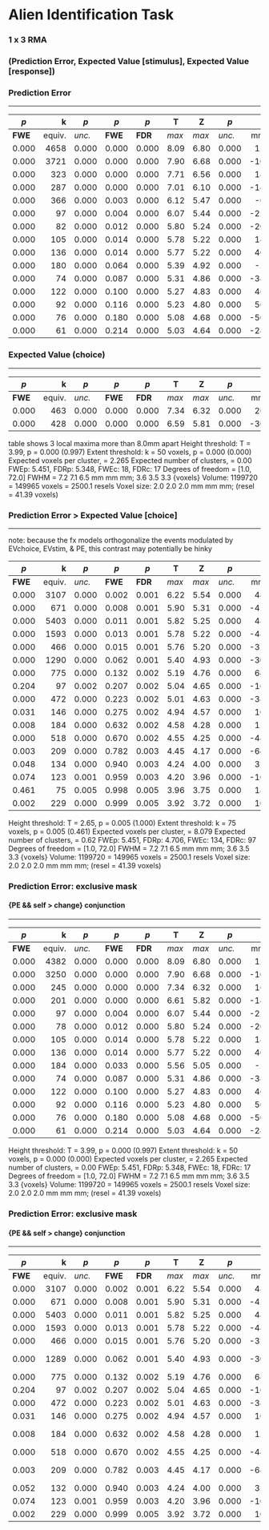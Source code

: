 
# Alien Identification Task 
### 1 x 3 RMA 
### (Prediction Error, Expected Value [stimulus], Expected Value [response])

### Prediction Error
---------------------------------------------------------------------------------
|*p*    |  k   |*p*    |*p*    |*p*    |  T   |  Z   |*p*    |  x  |   y  |  z  |
|-------|-----:|-------|-------|-------|------|------|-------|----:|-----:|----:|
|**FWE**|equiv.|*unc.* |**FWE**|**FDR**|*max* |*max* |*unc.* |mm   |mm    |mm   |
| 0.000 | 4658 | 0.000 | 0.000 | 0.000 | 8.09 | 6.80 | 0.000 |  12 | -100 |   8 |    
| 0.000 | 3721 | 0.000 | 0.000 | 0.000 | 7.90 | 6.68 | 0.000 | -10 | -102 |  10 |    
| 0.000 | 323  | 0.000 | 0.000 | 0.000 | 7.71 | 6.56 | 0.000 |  14 |    8 | -10 |    
| 0.000 | 287  | 0.000 | 0.000 | 0.000 | 7.01 | 6.10 | 0.000 | -14 |    4 | -16 |    
| 0.000 | 366  | 0.000 | 0.003 | 0.000 | 6.12 | 5.47 | 0.000 |  -6 |  -50 |  26 |    
| 0.000 | 97   | 0.000 | 0.004 | 0.000 | 6.07 | 5.44 | 0.000 | -22 |   30 | -18 |    
| 0.000 | 82   | 0.000 | 0.012 | 0.000 | 5.80 | 5.24 | 0.000 | -20 |  -26 |  66 |    
| 0.000 | 105  | 0.000 | 0.014 | 0.000 | 5.78 | 5.22 | 0.000 |  14 |  -28 |  66 |    
| 0.000 | 136  | 0.000 | 0.014 | 0.000 | 5.77 | 5.22 | 0.000 |  40 |  -72 | -42 |    
| 0.000 | 180  | 0.000 | 0.064 | 0.000 | 5.39 | 4.92 | 0.000 |  -2 |   54 |  -2 |    
| 0.000 | 74   | 0.000 | 0.087 | 0.000 | 5.31 | 4.86 | 0.000 | -38 |  -70 |  44 |    
| 0.000 | 122  | 0.000 | 0.100 | 0.000 | 5.27 | 4.83 | 0.000 |  46 |   44 |   2 |    
| 0.000 | 92   | 0.000 | 0.116 | 0.000 | 5.23 | 4.80 | 0.000 |  56 |  -28 |  54 |    
| 0.000 | 76   | 0.000 | 0.180 | 0.000 | 5.08 | 4.68 | 0.000 | -50 |   40 |  10 |    
| 0.000 | 61   | 0.000 | 0.214 | 0.000 | 5.03 | 4.64 | 0.000 | -24 |   36 |  46 |

### Expected Value (choice)
---------------------------------------------------------------------------------
|*p*    |  k   |*p*    |*p*    |*p*    |  T   |  Z   |*p*    |  x  |   y  |  z  |
|-------|-----:|-------|-------|-------|------|------|-------|----:|-----:|----:|
|**FWE**|equiv.|*unc.* |**FWE**|**FDR**|*max* |*max* |*unc.* |mm   |mm    |mm   |
| 0.000 | 463  | 0.000 | 0.000 | 0.000 | 7.34 | 6.32 | 0.000 |  26 |  -94 |   0 |    
| 0.000 | 428  | 0.000 | 0.000 | 0.000 | 6.59 | 5.81 | 0.000 | -30 |  -96 |   2 |    

table shows 3 local maxima more than 8.0mm apart
Height threshold: T = 3.99, p = 0.000 (0.997)
Extent threshold: k = 50 voxels, p = 0.000 (0.000)
Expected voxels per cluster, <k> = 2.265
Expected number of clusters, <c> = 0.00
FWEp: 5.451, FDRp: 5.348, FWEc: 18, FDRc: 17
Degrees of freedom = [1.0, 72.0]
FWHM = 7.2 7.1 6.5 mm mm mm; 3.6 3.5 3.3 {voxels}
Volume: 1199720 = 149965 voxels = 2500.1 resels
Voxel size: 2.0 2.0 2.0 mm mm mm; (resel = 41.39 voxels)


### Prediction Error > Expected Value [choice]
---------------------------------------------------------------------------------

note: because the fx models orthogonalize the events modulated by  
EVchoice, EVstim, & PE, this contrast may potentially be hinky

|*p*    |  k   |*p*    |*p*    |*p*    |  T   |  Z   |*p*    |  x  |   y  |  z  |
|-------|-----:|-------|-------|-------|------|------|-------|----:|-----:|----:|
|**FWE**|equiv.|*unc.* |**FWE**|**FDR**|*max* |*max* |*unc.* | mm  | mm   |  mm |
| 0.000 | 3107 | 0.000 | 0.002 | 0.001 | 6.22 | 5.54 | 0.000 |  48 | -36  |  48 |   
| 0.000 |  671 | 0.000 | 0.008 | 0.001 | 5.90 | 5.31 | 0.000 | -42 |  54  |   0 |   
| 0.000 | 5403 | 0.000 | 0.011 | 0.001 | 5.82 | 5.25 | 0.000 |  48 |  22  |  44 |   
| 0.000 | 1593 | 0.000 | 0.013 | 0.001 | 5.78 | 5.22 | 0.000 | -48 | -44  |  48 |   
| 0.000 |  466 | 0.000 | 0.015 | 0.001 | 5.76 | 5.20 | 0.000 | -32 |  24  |  -4 |   
| 0.000 | 1290 | 0.000 | 0.062 | 0.001 | 5.40 | 4.93 | 0.000 | -30 | -72  | -44 |   
| 0.000 |  775 | 0.000 | 0.132 | 0.002 | 5.19 | 4.76 | 0.000 |  64 | -34  |   0 |   
| 0.204 |  97  | 0.002 | 0.207 | 0.002 | 5.04 | 4.65 | 0.000 | -16 |  22  |  58 |   
| 0.000 |  472 | 0.000 | 0.223 | 0.002 | 5.01 | 4.63 | 0.000 | -38 |  24  |  36 |   
| 0.031 |  146 | 0.000 | 0.275 | 0.002 | 4.94 | 4.57 | 0.000 |  10 |  16  |   4 |   
| 0.008 |  184 | 0.000 | 0.632 | 0.002 | 4.58 | 4.28 | 0.000 |  12 | -84  | -28 |   
| 0.000 |  518 | 0.000 | 0.670 | 0.002 | 4.55 | 4.25 | 0.000 | -44 |  12  |  28 |   
| 0.003 |  209 | 0.000 | 0.782 | 0.003 | 4.45 | 4.17 | 0.000 | -64 | -22  | -16 |   
| 0.048 |  134 | 0.000 | 0.940 | 0.003 | 4.24 | 4.00 | 0.000 |  32 |   8  |  -6 |   
| 0.074 |  123 | 0.001 | 0.959 | 0.003 | 4.20 | 3.96 | 0.000 | -10 |  14  |   4 |   
| 0.461 |  75  | 0.005 | 0.998 | 0.005 | 3.96 | 3.75 | 0.000 |  18 |   2  | -12 |   
| 0.002 |  229 | 0.000 | 0.999 | 0.005 | 3.92 | 3.72 | 0.000 |  10 | -92  |   6 |   

Height threshold: T = 2.65, p = 0.005 (1.000)
Extent threshold: k = 75 voxels, p = 0.005 (0.461)
Expected voxels per cluster, <k> = 8.079
Expected number of clusters, <c> = 0.62
FWEp: 5.451, FDRp: 4.706, FWEc: 134, FDRc: 97
Degrees of freedom = [1.0, 72.0]
FWHM = 7.2 7.1 6.5 mm mm mm; 3.6 3.5 3.3 {voxels}
Volume: 1199720 = 149965 voxels = 2500.1 resels
Voxel size: 2.0 2.0 2.0 mm mm mm; (resel = 41.39 voxels)

### Prediction Error: exclusive mask 
#### {PE && self > change} conjunction
---------------------------------------------------------------------------------
|*p*    |  k   |*p*    |*p*    |*p*    |  T   |  Z   |*p*    |  x  |   y  |  z  |
|-------|-----:|-------|-------|-------|------|------|-------|----:|-----:|----:|
|**FWE**|equiv.|*unc.* |**FWE**|**FDR**|*max* |*max* |*unc.* | mm  | mm   | mm  |
| 0.000 | 4382 |0.000  | 0.000 | 0.000 | 8.09 | 6.80 | 0.000 |  12 |-100  |   8 |    
| 0.000 | 3250 |0.000  | 0.000 | 0.000 | 7.90 | 6.68 | 0.000 | -10 |-102  |  10 |    
| 0.000 |  245 |0.000  | 0.000 | 0.000 | 7.34 | 6.32 | 0.000 |  16 |   8  | -10 |    
| 0.000 |  201 |0.000  | 0.000 | 0.000 | 6.61 | 5.82 | 0.000 | -14 |   2  | -16 |    
| 0.000 |   97 |0.000  | 0.004 | 0.000 | 6.07 | 5.44 | 0.000 | -22 |  30  | -18 |    
| 0.000 |   78 |0.000  | 0.012 | 0.000 | 5.80 | 5.24 | 0.000 | -20 | -26  |  66 |    
| 0.000 |  105 |0.000  | 0.014 | 0.000 | 5.78 | 5.22 | 0.000 |  14 | -28  |  66 |    
| 0.000 |  136 |0.000  | 0.014 | 0.000 | 5.77 | 5.22 | 0.000 |  40 | -72  | -42 |    
| 0.000 |  184 |0.000  | 0.033 | 0.000 | 5.56 | 5.05 | 0.000 |  -2 | -42  |  32 |    
| 0.000 |   74 |0.000  | 0.087 | 0.000 | 5.31 | 4.86 | 0.000 | -38 | -70  |  44 |    
| 0.000 |  122 |0.000  | 0.100 | 0.000 | 5.27 | 4.83 | 0.000 |  46 |  44  |   2 |    
| 0.000 |   92 |0.000  | 0.116 | 0.000 | 5.23 | 4.80 | 0.000 |  56 | -28  |  54 |    
| 0.000 |   76 |0.000  | 0.180 | 0.000 | 5.08 | 4.68 | 0.000 | -50 |  40  |  10 |    
| 0.000 |   61 |0.000  | 0.214 | 0.000 | 5.03 | 4.64 | 0.000 | -24 |  36  |  46 |    

Height threshold: T = 3.99, p = 0.000 (0.997)
Extent threshold: k = 50 voxels, p = 0.000 (0.000)
Expected voxels per cluster, <k> = 2.265
Expected number of clusters, <c> = 0.00
FWEp: 5.451, FDRp: 5.348, FWEc: 18, FDRc: 17
Degrees of freedom = [1.0, 72.0]
FWHM = 7.2 7.1 6.5 mm mm mm; 3.6 3.5 3.3 {voxels}
Volume: 1199720 = 149965 voxels = 2500.1 resels
Voxel size: 2.0 2.0 2.0 mm mm mm; (resel = 41.39 voxels)

### Prediction Error: exclusive mask 
#### {PE && self > change} conjunction
---------------------------------------------------------------------------------
|*p*    |  k   |*p*    |*p*    |*p*    |  T   |  Z   |*p*    |  x  |   y  |  z  |
|-------|-----:|-------|-------|-------|------|------|-------|----:|-----:|----:|
|**FWE**|equiv.|*unc.* |**FWE**|**FDR**|*max* |*max* |*unc.* | mm  | mm   | mm  |
| 0.000 | 3107 | 0.000 | 0.002 | 0.001 | 6.22 | 5.54 | 0.000 |  48 | -36  |  48 |
| 0.000 |  671 | 0.000 | 0.008 | 0.001 | 5.90 | 5.31 | 0.000 | -42 |  54  |   0 |
| 0.000 | 5403 | 0.000 | 0.011 | 0.001 | 5.82 | 5.25 | 0.000 |  48 |  22  |  44 |
| 0.000 | 1593 | 0.000 | 0.013 | 0.001 | 5.78 | 5.22 | 0.000 | -48 | -44  |  48 |
| 0.000 |  466 | 0.000 | 0.015 | 0.001 | 5.76 | 5.20 | 0.000 | -32 |  24  |  -4 |
| 0.000 | 1289 | 0.000 | 0.062 | 0.001 | 5.40 | 4.93 | 0.000 | -30 | -72 -|  44 |
| 0.000 |  775 | 0.000 | 0.132 | 0.002 | 5.19 | 4.76 | 0.000 |  64 | -34  |   0 |
| 0.204 |   97 | 0.002 | 0.207 | 0.002 | 5.04 | 4.65 | 0.000 | -16 |  22  |  58 |
| 0.000 |  472 | 0.000 | 0.223 | 0.002 | 5.01 | 4.63 | 0.000 | -38 |  24  |  36 |
| 0.031 |  146 | 0.000 | 0.275 | 0.002 | 4.94 | 4.57 | 0.000 |  10 |  16  |   4 |
| 0.008 |  184 | 0.000 | 0.632 | 0.002 | 4.58 | 4.28 | 0.000 |  12 | -84 -|  28 |    
| 0.000 |  518 | 0.000 | 0.670 | 0.002 | 4.55 | 4.25 | 0.000 | -44 |  12  |  28 |    
| 0.003 |  209 | 0.000 | 0.782 | 0.003 | 4.45 | 4.17 | 0.000 | -64 | -22 -|  16 |    
| 0.052 |  132 | 0.000 | 0.940 | 0.003 | 4.24 | 4.00 | 0.000 |  32 |   8  |  -6 |    
| 0.074 |  123 | 0.001 | 0.959 | 0.003 | 4.20 | 3.96 | 0.000 | -10 |  14  |   4 |    
| 0.002 |  229 | 0.000 | 0.999 | 0.005 | 3.92 | 3.72 | 0.000 |  10 | -92  |   6 |